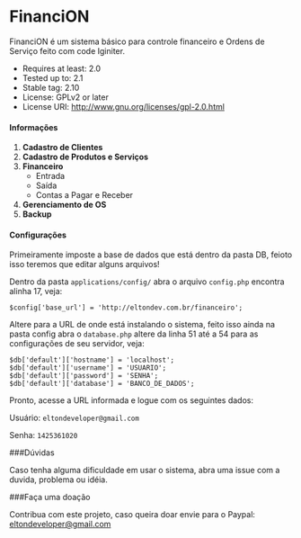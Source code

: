 # FinanciON

FinanciON é um sistema básico para controle financeiro e Ordens de Serviço feito com code Iginiter.

- Requires at least: 2.0
- Tested up to: 2.1
- Stable tag: 2.10
- License: GPLv2 or later
- License URI: http://www.gnu.org/licenses/gpl-2.0.html



#### Informações

1. **Cadastro de Clientes**
2. **Cadastro de Produtos e Serviços**
3. **Financeiro**
    * Entrada
    * Saída
    * Contas a Pagar e Receber
4. **Gerenciamento de OS**
5. **Backup**

#### Configurações

Primeiramente imposte a base de dados que está dentro da pasta DB, feioto isso 
teremos que editar alguns arquivos!

Dentro da pasta ```applications/config/``` abra o arquivo ```config.php``` encontra alinha 17, veja:

```
$config['base_url']	= 'http://eltondev.com.br/financeiro';
```
Altere para a URL de onde está instalando o sistema, feito isso ainda na pasta config
abra o ```database.php``` altere da linha 51 até a 54 para as configurações de seu servidor, veja:

```
$db['default']['hostname'] = 'localhost';
$db['default']['username'] = 'USUARIO';
$db['default']['password'] = 'SENHA';
$db['default']['database'] = 'BANCO_DE_DADOS';
```

Pronto, acesse a URL informada e logue com os seguintes dados:

Usuário: ```eltondeveloper@gmail.com```

Senha: ```1425361020```

###Dúvidas

Caso tenha alguma dificuldade em usar o sistema, abra uma issue com a duvida, problema ou idéia.

###Faça uma doação

Contribua com este projeto, caso queira doar envie para o Paypal: eltondeveloper@gmail.com


